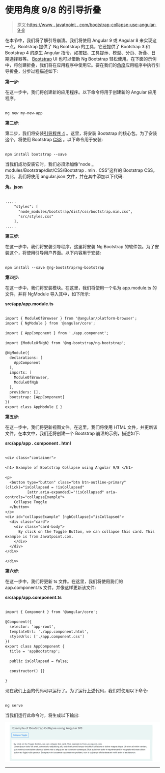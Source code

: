# 使用角度 9/8 的引导折叠

> 原文:[https://www . javatpoint . com/bootstrap-collapse-use-angular-9-8](https://www.javatpoint.com/bootstrap-collapse-using-angular-9-8)

在本节中，我们将了解引导崩溃。我们将使用 Angular 9 或 Angular 8 来实现这一点。Bootstrap 提供了 Ng Bootstrap 的工具，它还提供了 Bootstrap 3 和 Bootstrap 4 的原生 Angular 指令，如按钮、工具提示、模型、分页、折叠、日期选择器等。 [Bootstrap](https://www.javatpoint.com/bootstrap-tutorial) UI 也可以借助 Ng Bootstrap 轻松使用。在下面的示例中，将创建折叠，我们将在应用程序中使用它。要在我们的[角度](https://www.javatpoint.com/angularjs-tutorial)应用程序中执行引导折叠，分步过程描述如下:

**第一步:**

在这一步中，我们将创建新的应用程序。以下命令将用于创建新的 Angular 应用程序。

```

ng new my-new-app

```

**第二步:**

第二步，我们将安装[引导程序 4](https://www.javatpoint.com/bootstrap-4) 。这里，将安装 Bootstrap 的核心包。为了安装这个，将使用 Bootstrap [CSS](https://www.javatpoint.com/css-tutorial) 。以下命令用于安装:

```

npm install bootstrap --save

```

当我们成功安装它时，我们必须添加像“node _ modules/Bootstrap/dist/CSS/Bootstrap . min . CSS”这样的 Bootstrap CSS。为此，我们将使用 angular.json 文件，并在其中添加以下代码:

**角。json**

```

.....
    "styles": [
      "node_modules/bootstrap/dist/css/bootstrap.min.css",
      "src/styles.css"
    ],
.....

```

**第三步:**

在这一步中，我们将安装引导程序。这里将安装 Ng Bootstrap 的软件包。为了安装这个，将使用引导用户界面。以下内容用于安装:

```

npm install --save @ng-bootstrap/ng-bootstrap

```

**第四步:**

在这一步中，我们将安装模块。在这里，我们将使用一个名为 app.module.ts 的文件，并将 NgModule 导入其中，如下所示:

**src/app/app.module.ts**

```

import { ModuleOfBrowser } from '@angular/platform-browser';
import { NgModule } from '@angular/core';

import { AppComponent } from './app.component';

import {ModuleOfNgb} from '@ng-bootstrap/ng-bootstrap';

@NgModule({
  declarations: [
    AppComponent
  ],
  imports: [
    ModuleOfBrowser, 
    ModuleOfNgb
  ],
  providers: [],
  bootstrap: [AppComponent]
})
export class AppModule { }

```

**第五步:**

在这一步中，我们将更新视图文件。在这里，我们将使用 HTML 文件，并更新该文件。在本文中，我们还将创建一个 Bootstrap 崩溃的示例，描述如下:

**src/app/app . component . html**

```

<div class="container">

<h1> Example of Bootstrap Collapse using Angular 9/8 </h1>

<p>
  <button type="button" class="btn btn-outline-primary" (click)="isCollapsed = !isCollapsed"
          [attr.aria-expanded]="!isCollapsed" aria-controls="collapseExample">
    Collapse Toggle
  </button>
</p>
<div id="collapseExample" [ngbCollapse]="isCollapsed">
  <div class="card">
    <div class="card-body">
      By click on the Toggle Button, we can collapse this card. This example is from Javatpoint.com.
    </div>
  </div>
</div>

</div>

```

**第六步:**

在这一步中，我们将更新 ts 文件。在这里，我们将使用我们的 app.component.ts 文件，并像这样更新该文件:

**src/app/app.component.ts**

```

import { Component } from '@angular/core';

@Component({
  selector: 'app-root',
  templateUrl: './app.component.html',
  styleUrls: ['./app.component.css']
})
export class AppComponent {
  title = 'appBootstrap';

  public isCollapsed = false;

  constructor() {}

}

```

现在我们上面的代码可以运行了。为了运行上述代码，我们将使用以下命令:

```

ng serve

```

当我们运行此命令时，将生成以下输出:

![Bootstrap Collapse using Angular 9/8](img/6dd4350c18a2e085cbb3a7f02dc0c40c.png)

* * *